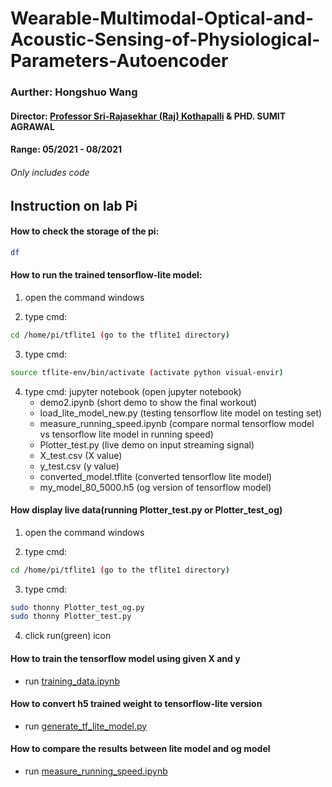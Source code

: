 # Wearable-Multimodal-Optical-and-Acoustic-Sensing-of-Physiological-Parameters-Autoencoder

### Aurther: Hongshuo Wang

#### Director: [Professor Sri-Rajasekhar (Raj) Kothapalli](https://www.bme.psu.edu/department/directory-detail-g.aspx?q=szk416) & PHD. SUMIT AGRAWAL
#### Range: 05/2021 - 08/2021
###### Only includes code 

## Instruction on lab Pi


#### How to check the storage of the pi:

``` bash
df
```

#### How to run the trained tensorflow-lite model:

1. open the command windows

2. type cmd: 
```bash
cd /home/pi/tflite1 (go to the tflite1 directory)
```

3. type cmd: 
```bash
source tflite-env/bin/activate (activate python visual-envir)
```

4. type cmd: jupyter notebook (open jupyter notebook)
	* demo2.ipynb (short demo to show the final workout)
	* load_lite_model_new.py (testing tensorflow lite model on testing set)
	* measure_running_speed.ipynb (compare normal tensorflow model vs tensorflow lite model in running speed)
	* Plotter_test.py (live demo on input streaming signal)
	* X_test.csv (X value)
	* y_test.csv (y value)
	* converted_model.tflite (converted tensorflow lite model)
	* my_model_80_5000.h5 (og version of tensorflow model)




#### How display live data(running Plotter_test.py or Plotter_test_og)

1. open the command windows

2. type cmd: 
```bash
cd /home/pi/tflite1 (go to the tflite1 directory)
```

3. type cmd: 
```bash
sudo thonny Plotter_test_og.py
sudo thonny Plotter_test.py
```

4. click run(green) icon




#### How to train the tensorflow model using given X and y 
	
- run [training_data.ipynb](https://github.com/whsair/Wearable-Multimodal-Optical-and-Acoustic-Sensing-of-Physiological-Parameters-Autoencoder-/blob/main/training_data.ipynb)

#### How to convert h5 trained weight to tensorflow-lite version

- run [generate_tf_lite_model.py](https://github.com/whsair/Wearable-Multimodal-Optical-and-Acoustic-Sensing-of-Physiological-Parameters-Autoencoder-/blob/main/generate_tf_lite_model.py)

#### How to compare the results between lite model and og model

- run [measure_running_speed.ipynb](https://github.com/whsair/Wearable-Multimodal-Optical-and-Acoustic-Sensing-of-Physiological-Parameters-Autoencoder-/blob/main/measure_running_speed.ipynb) 




